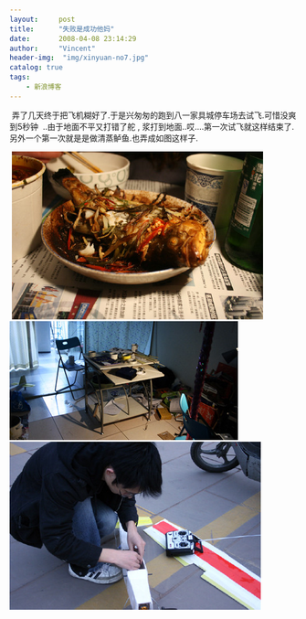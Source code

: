```yaml
---
layout:     post
title:      "失败是成功他妈"
date:       2008-04-08 23:14:29
author:     "Vincent"
header-img:  "img/xinyuan-no7.jpg"
catalog: true
tags:
    - 新浪博客
---
```




 弄了几天终于把飞机糊好了.于是兴匆匆的跑到八一家具城停车场去试飞.可惜没爽到5秒钟 
..由于地面不平又打错了舵 ,
浆打到地面..哎....第一次试飞就这样结束了.另外一个第一次就是是做清蒸鲈鱼.也弄成如图这样子.

<img><img><img>
![/img/sinablog/234435b6984aec75b5c7e0022c9a2d1e.jpeg](/img/sinablog/234435b6984aec75b5c7e0022c9a2d1e.jpeg)
![/img/sinablog/0ff7a5053018aad4acfd0a95e61c3bf4.jpeg](/img/sinablog/0ff7a5053018aad4acfd0a95e61c3bf4.jpeg)
![/img/sinablog/fef6a849ab418ed9fffccbb8a610eb09.jpeg](/img/sinablog/fef6a849ab418ed9fffccbb8a610eb09.jpeg)



